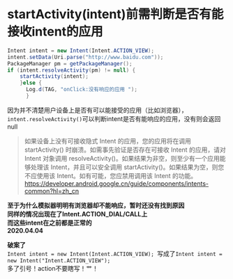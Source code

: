 # startActivity(intent)前需判断是否有能接收intent的应用

```Java
Intent intent = new Intent(Intent.ACTION_VIEW);
intent.setData(Uri.parse("http://www.baidu.com"));
PackageManager pm = getPackageManager();
if (intent.resolveActivity(pm) != null) {
    startActivity(intent);
    }else {
      Log.d(TAG, "onClick:没有响应的应用 ");
      }
```

因为并不清楚用户设备上是否有可以能接受的应用（比如浏览器），`intent.resolveActivity()`可以判断intent是否有能响应的应用，没有则会返回null

>如果设备上没有可接收隐式 Intent 的应用，您的应用将在调用 startActivity() 时崩溃。如需事先验证是否存在可接收 Intent 的应用，请对 Intent 对象调用 resolveActivity()。如果结果为非空，则至少有一个应用能够处理该 Intent，并且可以安全调用 startActivity()。如果结果为空，则您不应使用该 Intent。如有可能，您应禁用调用该 Intent 的功能。
https://developer.android.google.cn/guide/components/intents-common?hl=zh_cn

**至于为什么模拟器明明有浏览器却不能响应，暂时还没有找到原因  
同样的情况出现在了Intent.ACTION_DIAL/CALL上  
而这些intent在之前都是正常的  
2020.04.04**

**破案了**  
`Intent intent = new Intent(Intent.ACTION_VIEW); `写成了`Intent intent = new Intent("Intent.ACTION_VIEW");`  
多了引号！action不要瞎写！艹！
